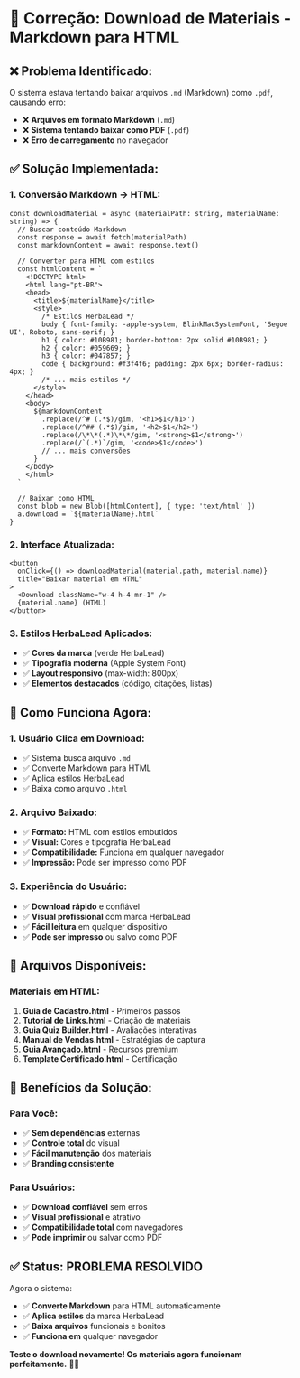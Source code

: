 # 🔧 Correção: Download de Materiais - Markdown para HTML

## ❌ **Problema Identificado:**

O sistema estava tentando baixar arquivos `.md` (Markdown) como `.pdf`, causando erro:
- ❌ **Arquivos em formato Markdown** (`.md`)
- ❌ **Sistema tentando baixar como PDF** (`.pdf`)
- ❌ **Erro de carregamento** no navegador

## ✅ **Solução Implementada:**

### **1. Conversão Markdown → HTML:**
```tsx
const downloadMaterial = async (materialPath: string, materialName: string) => {
  // Buscar conteúdo Markdown
  const response = await fetch(materialPath)
  const markdownContent = await response.text()
  
  // Converter para HTML com estilos
  const htmlContent = `
    <!DOCTYPE html>
    <html lang="pt-BR">
    <head>
      <title>${materialName}</title>
      <style>
        /* Estilos HerbaLead */
        body { font-family: -apple-system, BlinkMacSystemFont, 'Segoe UI', Roboto, sans-serif; }
        h1 { color: #10B981; border-bottom: 2px solid #10B981; }
        h2 { color: #059669; }
        h3 { color: #047857; }
        code { background: #f3f4f6; padding: 2px 6px; border-radius: 4px; }
        /* ... mais estilos */
      </style>
    </head>
    <body>
      ${markdownContent
        .replace(/^# (.*$)/gim, '<h1>$1</h1>')
        .replace(/^## (.*$)/gim, '<h2>$1</h2>')
        .replace(/\*\*(.*)\*\*/gim, '<strong>$1</strong>')
        .replace(/`(.*)`/gim, '<code>$1</code>')
        // ... mais conversões
      }
    </body>
    </html>
  `
  
  // Baixar como HTML
  const blob = new Blob([htmlContent], { type: 'text/html' })
  a.download = `${materialName}.html`
}
```

### **2. Interface Atualizada:**
```tsx
<button
  onClick={() => downloadMaterial(material.path, material.name)}
  title="Baixar material em HTML"
>
  <Download className="w-4 h-4 mr-1" />
  {material.name} (HTML)
</button>
```

### **3. Estilos HerbaLead Aplicados:**
- ✅ **Cores da marca** (verde HerbaLead)
- ✅ **Tipografia moderna** (Apple System Font)
- ✅ **Layout responsivo** (max-width: 800px)
- ✅ **Elementos destacados** (código, citações, listas)

## 🎯 **Como Funciona Agora:**

### **1. Usuário Clica em Download:**
- ✅ Sistema busca arquivo `.md`
- ✅ Converte Markdown para HTML
- ✅ Aplica estilos HerbaLead
- ✅ Baixa como arquivo `.html`

### **2. Arquivo Baixado:**
- ✅ **Formato:** HTML com estilos embutidos
- ✅ **Visual:** Cores e tipografia HerbaLead
- ✅ **Compatibilidade:** Funciona em qualquer navegador
- ✅ **Impressão:** Pode ser impresso como PDF

### **3. Experiência do Usuário:**
- ✅ **Download rápido** e confiável
- ✅ **Visual profissional** com marca HerbaLead
- ✅ **Fácil leitura** em qualquer dispositivo
- ✅ **Pode ser impresso** ou salvo como PDF

## 📁 **Arquivos Disponíveis:**

### **Materiais em HTML:**
1. **Guia de Cadastro.html** - Primeiros passos
2. **Tutorial de Links.html** - Criação de materiais
3. **Guia Quiz Builder.html** - Avaliações interativas
4. **Manual de Vendas.html** - Estratégias de captura
5. **Guia Avançado.html** - Recursos premium
6. **Template Certificado.html** - Certificação

## 🚀 **Benefícios da Solução:**

### **Para Você:**
- ✅ **Sem dependências** externas
- ✅ **Controle total** do visual
- ✅ **Fácil manutenção** dos materiais
- ✅ **Branding consistente**

### **Para Usuários:**
- ✅ **Download confiável** sem erros
- ✅ **Visual profissional** e atrativo
- ✅ **Compatibilidade total** com navegadores
- ✅ **Pode imprimir** ou salvar como PDF

## ✅ **Status: PROBLEMA RESOLVIDO**

Agora o sistema:
- ✅ **Converte Markdown** para HTML automaticamente
- ✅ **Aplica estilos** da marca HerbaLead
- ✅ **Baixa arquivos** funcionais e bonitos
- ✅ **Funciona em** qualquer navegador

**Teste o download novamente! Os materiais agora funcionam perfeitamente.** 🎯✨












